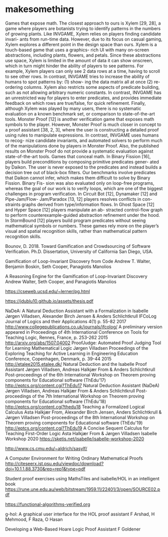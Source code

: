 # makesomething

Games that expose math. The closest approach to ours is Xylem [29, 28], a game where players are botanists trying to identify patterns in the numbers of growing plants. Like INVGAME, Xylem relies on players finding candidate invari- ants from run-time data. However, due to its focus on casual gaming, Xylem explores a different point in the design space than ours. Xylem is a touch-based game that uses a graphics- rich UI with many on-screen abstractions, including plants, flowers, and petals. Since these abstractions use space, Xylem is limited in the amount of data it can show onscreen, which in turn might hinder the ability of players to see patterns. For example, Xylem players can only see 2 data rows at a time, having to scroll to see other rows. In contrast, INVGAME tries to increase the ability of humans to spot patterns by: (1) show- ing the data matrix all at once (2) re-ordering columns. Xylem
also restricts some aspects of predicate building, such as not allowing arbitrary numeric constants. In contrast, INVGAME has an unrestricted way for players to enter predicates, and provides immediate feedback on which rows are true/false, for quick refinement. Finally, although Xylem was played by many users, there is no systematic evaluation on a known benchmark set, or comparison to state-of-the-art tools.
Monster Proof [12] is another verification game that exposes math symbols to the player. However, Monster Proof is much closer in concept to a proof assistant [38, 2, 3], where the user is constructing a detailed proof using rules to manipulate expressions. In contrast, INVGAME uses humans to recog- nize candidate invariants, and automated solvers to perform much of the manipulations done by players in Monster Proof. Also, the published results on Monster Proof do not provide a systematic evaluation against state-of-the-art tools.
Games that conceal math. In Binary Fission [16], players build preconditions by composing primitive predicates gener- ated by Daikon. The user is never exposed to the predicates and instead builds a decision tree out of black-box filters. Our benchmarks involve predicates that Daikon cannot infer, which makes them difficult to solve by Binary Fission. Binary Fis- sion was also evaluated only on loop-free programs, whereas the goal of our work is to verify loops, which are one of the biggest challenges in program verification.
In Circuit Bot [12], Dynamaker [12] and Pipe-Jam/Flow- Jam/Paradox [13, 12] players resolves conflicts in con- straints graphs derived from type/information flows. In Ghost Space [12] and Hyper Space [12] players manipulate an ab- stracted control-flow graph to perform counterexample-guided abstraction refinement under the hood. In StormBound [12] players build program predicates without seeing mathematical symbols or numbers. These games rely more on the player’s visual and spatial recognition skills, rather than mathematical pattern recognition skills.

Bounov, D. 2018. Toward Gamification and Crowdsourcing of Software Verification. Ph.D. Dissertation, University of California San Diego, USA.

Gamification of Loop-Invariant Discovery from Code
Andrew T. Walter, Benjamin Boskin, Seth Cooper, Panagiotis Manolios

A Reasoning Engine for the Gamification of Loop-Invariant Discovery
Andrew Walter, Seth Cooper, and Panagiotis Manolios

https://cseweb.ucsd.edu/~lerner/pg.html

https://jdublu10.github.io/assets/thesis.pdf

NaDeA: A Natural Deduction Assistant with a Formalization in Isabelle
Jørgen Villadsen, Alexander Birch Jensen & Anders Schlichtkrull
IFCoLog Journal of Logics and their Applications 4(1) p. 55-82 2017
http://www.collegepublications.co.uk/journals/ifcolog/
A preliminary version appeared in Proceedings of 4th International Conference on Tools for Teaching Logic, Rennes, France, p. 253-262 2015
http://arxiv.org/abs/1507.04002
ProofJudge: Automated Proof Judging Tool for Learning Mathematical Logic
Jørgen Villadsen
Proceedings of the Exploring Teaching for Active Learning in Engineering Education Conference, Copenhagen, Denmark, p. 39-44 2015
http://etalee2015.etalee.dk/
Natural Deduction and the Isabelle Proof Assistant
Jørgen Villadsen, Andreas Halkjær From & Anders Schlichtkrull
Post-proceedings of the 6th International Workshop on Theorem proving components for Educational software (ThEdu'17)
http://eptcs.org/content.cgi?ThEdu17
Natural Deduction Assistant (NaDeA)
Jørgen Villadsen, Andreas Halkjær From & Anders Schlichtkrull
Post-proceedings of the 7th International Workshop on Theorem proving components for Educational software (ThEdu'18)
http://eptcs.org/content.cgi?thedu18
Teaching a Formalized Logical Calculus
Asta Halkjær From, Alexander Birch Jensen, Anders Schlichtkrull & Jørgen Villadsen
Post-proceedings of the 8th International Workshop on Theorem proving components for Educational software (ThEdu'19)
http://eptcs.org/content.cgi?ThEdu19
A Concise Sequent Calculus for Teaching First-Order Logic
Asta Halkjær From & Jørgen Villadsen
Isabelle Workshop 2020
https://sketis.net/isabelle/isabelle-workshop-2020

http://www.cs.cmu.edu/~aldrich/sasylf/

A Computer Environment for Writing Ordinary Mathematical Proofs
http://citeseerx.ist.psu.edu/viewdoc/download?doi=10.1.1.88.3730&rep=rep1&type=pdf

Student proof exercises using MathsTiles and isabelle/HOL in an intelligent book
https://rune.une.edu.au/web/bitstream/1959.11/22401/3/open/SOURCE02.pdf

https://functional-algorithms-verified.org



g-hol: A graphical user interface for the HOL proof assistant
F Arshad, H Mehmood, F Raza, O Hasan

Developing a Web-Based Hoare Logic Proof Assistant
F Goldener
